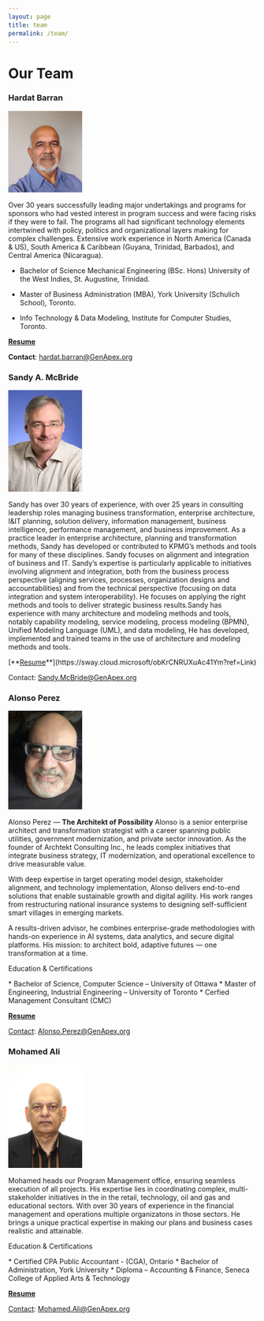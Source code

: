 ```yaml
---
layout: page
title: team
permalink: /team/
---
```


<H1>Our Team</H1>
<h3>Hardat Barran</h3> 
<img src='/assets/img/Hardat-Barran.svg' alt='Hardat Barran' width="150" class="team-member">
<p>Over 30 years successfully leading major undertakings and programs for sponsors who had vested interest in program success and were facing risks if they were to fail. The programs all had significant technology elements intertwined with policy, politics and organizational layers making for complex challenges. Extensive work experience in North America (Canada & US), South America & Caribbean (Guyana, Trinidad, Barbados), and Central America (Nicaragua).</p>

  * Bachelor of Science Mechanical Engineering (BSc. Hons) University of the West Indies, St. Augustine, Trinidad. 

  * Master of Business Administration (MBA), York University (Schulich School), Toronto. 

  * Info Technology & Data Modeling, Institute for Computer Studies, Toronto.

[**<u>Resume</u>**](https://sway.cloud.microsoft/RfXIct9FBBoGyZEn?ref=Link)

<b>Contact</b>: <a href="mailto:hardat.barran@GenApex.org">hardat.barran@GenApex.org</a>
 
<h3>Sandy A. McBride</h3>
<img src='/assets/img/Sandy-McBride.svg' alt='Sandy A. McBride' width="150" class="team-member">
<p>Sandy has over 30 years of experience, with over 25 years in consulting leadership roles managing business transformation, enterprise architecture, I&IT planning, solution delivery, information management, business intelligence, performance management, and business improvement.  As a practice leader in enterprise architecture, planning and transformation methods, Sandy has developed or contributed to KPMG’s methods and tools for many of these disciplines.  Sandy focuses on alignment and integration of business and IT. 
Sandy’s expertise is particularly applicable to initiatives involving alignment and integration, both from the business process perspective (aligning services, processes, organization designs and accountabilities) and from the technical perspective (focusing on data integration and system interoperability).  He focuses on applying the right methods and tools to deliver strategic business results.Sandy has experience with many architecture and modeling methods and tools, notably capability modeling, service modeling, process modeling (BPMN), Unified Modeling Language (UML), and data modeling, He has developed, implemented and trained teams in the use of architecture and modeling methods and tools.  </p>
[**<u>Resume</u>**](https://sway.cloud.microsoft/obKrCNRUXuAc41Ym?ref=Link)
<p>Contact: <a href="mailto:SAndy.McBride@GenApex.org">Sandy.McBride@GenApex.org</a></p>

<h3>Alonso Perez</h3>
<img src='/assets/img/Alonso-Perez.svg' alt='Alonso Perez' width="150" class="team-member">
<p>Alonso Perez — <b>The Architekt of Possibility</b>
Alonso is a senior enterprise architect and transformation strategist with a career spanning public utilities, government modernization, and private sector innovation. As the founder of Archtekt Consulting Inc., he leads complex initiatives that integrate business strategy, IT modernization, and operational excellence to drive measurable value.

With deep expertise in target operating model design, stakeholder alignment, and technology implementation, Alonso delivers end-to-end solutions that enable sustainable growth and digital agility. His work ranges from restructuring national insurance systems to designing self-sufficient smart villages in emerging markets.

A results-driven advisor, he combines enterprise-grade methodologies with hands-on experience in AI systems, data analytics, and secure digital platforms. His mission: to architect bold, adaptive futures — one transformation at a time.
</p>

<p>Education & Certifications </p>
  * Bachelor of Science, Computer Science – University of Ottawa
  * Master of Engineering, Industrial Engineering – University of Toronto
  * Cerfied Management Consultant (CMC)

[**<u>Resume</u>**](https://sway.cloud.microsoft/KHaQiplkzq4MYLEP?ref=Link)
<p><u>Contact</u>: <a href="mailto:Alonso.Perez@GenApex.org">Alonso.Perez@GenApex.org</a></p>
 
<h3>Mohamed Ali</h3>
<img src='/assets/img/Mohamed-Ali.jpg' alt='Mohamed Ali' width="150" class="team-member">
<p>Mohamed heads our Program Management office, ensuring seamless execution of all projects. His expertise lies in coordinating complex, multi-stakeholder initiatives in the in the retail, technology, oil and gas and educational sectors. With over 30 years of experience in the financial management and operations multiple organizatons in those sectors. He brings a unique practical expertise in making our plans and business cases realistic and attainable.</p>

<p>Education & Certifications </p>
  * Certified CPA Public Accountant - (CGA), Ontario
  * Bachelor of Administration, York University
  * Diploma – Accounting & Finance, Seneca College of Applied Arts & Technology

[**<u>Resume</u>**](https://sway.cloud.microsoft/f4ATHE2IjNeP7iYL?ref=Link)

<p><u>Contact</u>:
<a href="mailto:Mohamed.Ali@GenApex.org">Mohamed.Ali@GenApex.org</a> </p>
